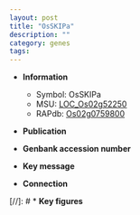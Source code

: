 ```yaml
---
layout: post
title: "OsSKIPa"
description: ""
category: genes
tags: 
---
```


* **Information**  
    + Symbol: OsSKIPa  
    + MSU: [LOC_Os02g52250](http://rice.uga.edu/cgi-bin/ORF_infopage.cgi?orf=LOC_Os02g52250)  
    + RAPdb: [Os02g0759800](http://rapdb.dna.affrc.go.jp/viewer/gbrowse_details/irgsp1?name=Os02g0759800)  

* **Publication**  

* **Genbank accession number**  

* **Key message**  

* **Connection**  

[//]: # * **Key figures**  


